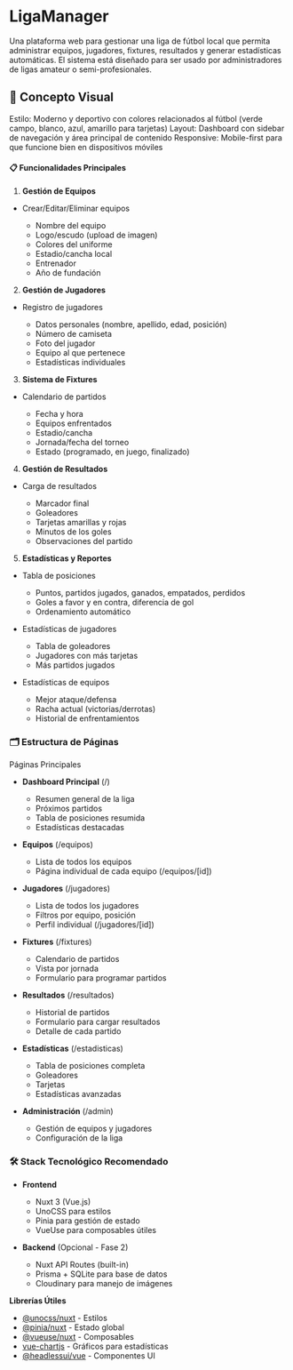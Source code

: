# LigaManager

Una plataforma web para gestionar una liga de fútbol local que permita administrar equipos, jugadores, fixtures, resultados y generar estadísticas automáticas. El sistema está diseñado para ser usado por administradores de ligas amateur o semi-profesionales.

## 🎨 Concepto Visual
Estilo: Moderno y deportivo con colores relacionados al fútbol (verde campo, blanco, azul, amarillo para tarjetas)
Layout: Dashboard con sidebar de navegación y área principal de contenido
Responsive: Mobile-first para que funcione bien en dispositivos móviles

#### 📋 Funcionalidades Principales
1. **Gestión de Equipos**

- Crear/Editar/Eliminar equipos

  - Nombre del equipo
  - Logo/escudo (upload de imagen)
  - Colores del uniforme
  - Estadio/cancha local
  - Entrenador
  - Año de fundación



2. **Gestión de Jugadores**

- Registro de jugadores

  - Datos personales (nombre, apellido, edad, posición)
  - Número de camiseta
  - Foto del jugador
  - Equipo al que pertenece
  - Estadísticas individuales



3. **Sistema de Fixtures**

- Calendario de partidos

  - Fecha y hora
  - Equipos enfrentados
  - Estadio/cancha
  - Jornada/fecha del torneo
  - Estado (programado, en juego, finalizado)



4. **Gestión de Resultados**

- Carga de resultados

  - Marcador final
  - Goleadores
  - Tarjetas amarillas y rojas
  - Minutos de los goles
  - Observaciones del partido



5. **Estadísticas y Reportes**

- Tabla de posiciones

  - Puntos, partidos jugados, ganados, empatados, perdidos
  - Goles a favor y en contra, diferencia de gol
  - Ordenamiento automático


- Estadísticas de jugadores

  - Tabla de goleadores
  - Jugadores con más tarjetas
  - Más partidos jugados


- Estadísticas de equipos

  - Mejor ataque/defensa
  - Racha actual (victorias/derrotas)
  - Historial de enfrentamientos



### 🗂️ Estructura de Páginas
Páginas Principales

- **Dashboard Principal** (/)

  - Resumen general de la liga
  - Próximos partidos
  - Tabla de posiciones resumida
  - Estadísticas destacadas


- **Equipos** (/equipos)

  - Lista de todos los equipos
  - Página individual de cada equipo (/equipos/[id])


- **Jugadores** (/jugadores)

  - Lista de todos los jugadores
  - Filtros por equipo, posición
  - Perfil individual (/jugadores/[id])


- **Fixtures** (/fixtures)

  - Calendario de partidos
  - Vista por jornada
  - Formulario para programar partidos


- **Resultados** (/resultados)

  - Historial de partidos
  - Formulario para cargar resultados
  - Detalle de cada partido


- **Estadísticas** (/estadisticas)

  - Tabla de posiciones completa
  - Goleadores
  - Tarjetas
  - Estadísticas avanzadas


- **Administración** (/admin)

  - Gestión de equipos y jugadores
  - Configuración de la liga



### 🛠️ Stack Tecnológico Recomendado
- **Frontend**

  - Nuxt 3 (Vue.js)
  - UnoCSS para estilos
  - Pinia para gestión de estado
  - VueUse para composables útiles

- **Backend** (Opcional - Fase 2)

  - Nuxt API Routes (built-in)
  - Prisma + SQLite para base de datos
  - Cloudinary para manejo de imágenes

**Librerías Útiles**

- <a href="https://unocss.dev/integrations/nuxt">@unocss/nuxt</a> - Estilos
- <a href="https://pinia.vuejs.org/ssr/nuxt.html">@pinia/nuxt</a> - Estado global
- <a href="https://nuxt.com/modules/vueuse">@vueuse/nuxt</a> - Composables
- <a href="https://vue-chartjs.org/guide/">vue-chartjs</a> - Gráficos para estadísticas
- <a href="https://headlessui.com/v1/vue/menu#installation">@headlessui/vue</a> - Componentes UI
